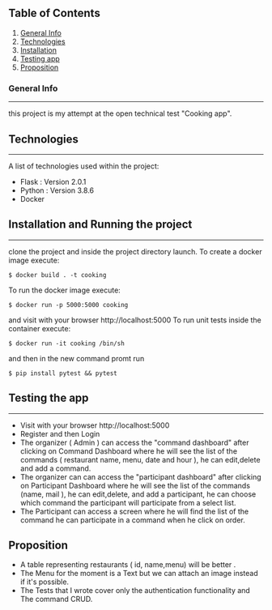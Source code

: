 
## Table of Contents
1. [General Info](#general-info)
2. [Technologies](#technologies)
3. [Installation](#installation)
3. [Testing app](#installation)
3. [Proposition](#Proposition)
### General Info
***
this project is my attempt at the open technical test "Cooking app".
## Technologies
***
A list of technologies used within the project:
* Flask : Version 2.0.1
* Python : Version 3.8.6
* Docker 
## Installation and Running the project
***
clone the project and inside the project directory launch.
To create a docker image execute:
```
$ docker build . -t cooking
```
To run the docker image execute:
```
$ docker run -p 5000:5000 cooking 
```
and visit with your browser http://localhost:5000
To run unit tests inside the container execute:

```
$ docker run -it cooking /bin/sh
```
and then in the new command promt run
```
$ pip install pytest && pytest
```

## Testing the app 
***
* Visit with your browser http://localhost:5000
* Register and then Login
* The organizer ( Admin ) can access the "command dashboard" after clicking on Command Dashboard where he will see the list of the commands ( restaurant name, menu, date and hour ), he can edit,delete and add a command.
* The organizer can can access the "participant dashboard" after clicking on Participant Dashboard where he will see the list of the commands (name, mail ), he can edit,delete, and add a participant, he can choose which command the participant will participate from a select list.    
* The Participant can access a screen where he will find the list of the command he can participate in a command when he click on order. 
## Proposition
* A table representing  restaurants ( id, name,menu) will be better .
* The Menu for the moment is a Text but we can attach an image instead if it's possible.    
* The Tests that I wrote cover only the authentication functionality and The command CRUD.  
